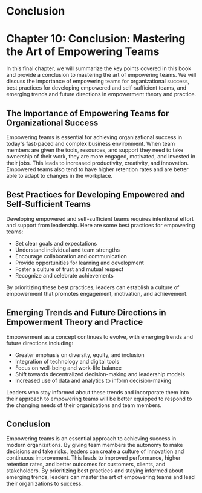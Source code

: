 # Conclusion

Chapter 10: Conclusion: Mastering the Art of Empowering Teams
=============================================================

In this final chapter, we will summarize the key points covered in this book and provide a conclusion to mastering the art of empowering teams. We will discuss the importance of empowering teams for organizational success, best practices for developing empowered and self-sufficient teams, and emerging trends and future directions in empowerment theory and practice.

The Importance of Empowering Teams for Organizational Success
-------------------------------------------------------------

Empowering teams is essential for achieving organizational success in today's fast-paced and complex business environment. When team members are given the tools, resources, and support they need to take ownership of their work, they are more engaged, motivated, and invested in their jobs. This leads to increased productivity, creativity, and innovation. Empowered teams also tend to have higher retention rates and are better able to adapt to changes in the workplace.

Best Practices for Developing Empowered and Self-Sufficient Teams
-----------------------------------------------------------------

Developing empowered and self-sufficient teams requires intentional effort and support from leadership. Here are some best practices for empowering teams:

* Set clear goals and expectations
* Understand individual and team strengths
* Encourage collaboration and communication
* Provide opportunities for learning and development
* Foster a culture of trust and mutual respect
* Recognize and celebrate achievements

By prioritizing these best practices, leaders can establish a culture of empowerment that promotes engagement, motivation, and achievement.

Emerging Trends and Future Directions in Empowerment Theory and Practice
------------------------------------------------------------------------

Empowerment as a concept continues to evolve, with emerging trends and future directions including:

* Greater emphasis on diversity, equity, and inclusion
* Integration of technology and digital tools
* Focus on well-being and work-life balance
* Shift towards decentralized decision-making and leadership models
* Increased use of data and analytics to inform decision-making

Leaders who stay informed about these trends and incorporate them into their approach to empowering teams will be better equipped to respond to the changing needs of their organizations and team members.

Conclusion
----------

Empowering teams is an essential approach to achieving success in modern organizations. By giving team members the autonomy to make decisions and take risks, leaders can create a culture of innovation and continuous improvement. This leads to improved performance, higher retention rates, and better outcomes for customers, clients, and stakeholders. By prioritizing best practices and staying informed about emerging trends, leaders can master the art of empowering teams and lead their organizations to success.